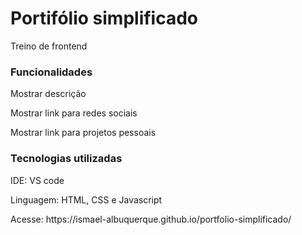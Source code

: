 <!DOCTYPE html>

<html>
  
<head>
  
<meta charset="UTF-8"/>

</head>

<body>
<h1>Portifólio simplificado</h1>
<p>Treino de frontend</p>

<h3>Funcionalidades</h3> 
<p>Mostrar descrição</p>
<p>Mostrar link para redes sociais</p>
<p>Mostrar link para projetos pessoais</p>
 
<h3>Tecnologias utilizadas</h3> 
<p>IDE: VS code</p>
<p>Linguagem: HTML, CSS e Javascript</p>
<p>Acesse: https://ismael-albuquerque.github.io/portfolio-simplificado/</p>
   
</body>

</html>
